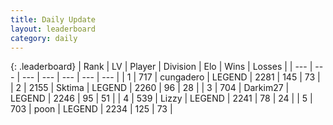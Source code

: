 ```yaml
---
title: Daily Update
layout: leaderboard
category: daily
---
```


{: .leaderboard}
| Rank | LV | Player | Division | Elo | Wins | Losses |
| --- | --- | --- | --- | --- | --- | --- |
| <span data-change="8">1</span> | 717 | <span title="ID: 54134">cungadero</span> | LEGEND | <span data-change="76">2281</span> | <span data-change="22">145</span> | <span data-change="4">73</span> |
| <span data-change="-1">2</span> | 2155 | <span title="ID: 353063">Sktima</span> | LEGEND | <span data-change="3">2260</span> | <span data-change="1">96</span> | <span data-change="0">28</span> |
| <span data-change="-1">3</span> | 704 | <span title="ID: 694036">Darkim27</span> | LEGEND | <span data-change="0">2246</span> | <span data-change="0">95</span> | <span data-change="0">51</span> |
| <span data-change="-1">4</span> | 539 | <span title="ID: 44257">Lizzy</span> | LEGEND | <span data-change="0">2241</span> | <span data-change="0">78</span> | <span data-change="0">24</span> |
| <span data-change="2">5</span> | 703 | <span title="ID: 540690">poon</span> | LEGEND | <span data-change="19">2234</span> | <span data-change="4">125</span> | <span data-change="1">73</span> |